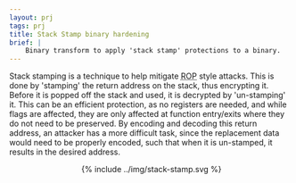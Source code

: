 ```yaml
---
layout: prj
tags: prj
title: Stack Stamp binary hardening
brief: |
    Binary transform to apply 'stack stamp' protections to a binary.
---
```


Stack stamping is a technique to help mitigate
<abbr title="Return Oriented Programming">ROP</abbr> style attacks.
This is done by 'stamping' the return address on the stack, thus
encrypting it.  Before it is popped off the stack and used, it is
decrypted by 'un-stamping' it.  This can be an efficient protection,
as no registers are needed, and while flags are affected, they are
only affected at function entry/exits where they do not need to be
preserved.  By encoding and decoding this return address, an attacker
has a more difficult task, since the replacement data would need to be
properly encoded, such that when it is un-stamped, it results in the
desired address.

<center class="w3-text-dark-grey">
  <div class="w3-light-grey w3-round" style="width:382.60567pt">
  {% include ../img/stack-stamp.svg %}
  </div>
</center>
